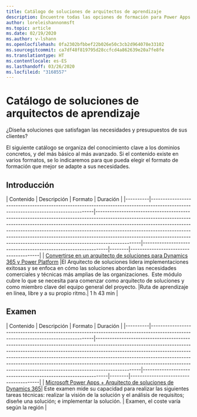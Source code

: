 ```yaml
---
title: Catálogo de soluciones de arquitectos de aprendizaje
description: Encuentre todas las opciones de formación para Power Apps
author: loreleishannonmsft
ms.topic: article
ms.date: 02/19/2020
ms.author: v-lshann
ms.openlocfilehash: 0fa2302bfbbef22b026e50c3cb2d964078e33102
ms.sourcegitcommit: ca7df48f819795d28ccfcd4a862639e20a7fe8fe
ms.translationtype: HT
ms.contentlocale: es-ES
ms.lasthandoff: 03/26/2020
ms.locfileid: "3168557"
---
```

# <a name="solution-architects-learning-catalog"></a>Catálogo de soluciones de arquitectos de aprendizaje

¿Diseña soluciones que satisfagan las necesidades y presupuestos de sus clientes?

El siguiente catálogo se organiza del conocimiento clave a los dominios concretos, y del más básico al más avanzado. Si el contenido existe en varios formatos, se lo indicaremos para que pueda elegir el formato de formación que mejor se adapte a sus necesidades. 

## <a name="get-started"></a>Introducción<a name="get-started"></a>
| Contenido  | Descripción | Formato  | Duración | 
|----------|------------------------------------------------------------------------------------------------------------------------------------|-------------------------------------------------------------------------------------------------------------------------------------------------------------------------------------------------------------------------------------------------------------------------------------------------------------------------------------------------------------------------------------------------------------------------|---------------------------------------------------------------|--------|---------------------------------------|
| [Convertirse en un arquitecto de soluciones para Dynamics 365 y Power Platform](https://docs.microsoft.com/learn/modules/becoming-solution-architect/)    |El Arquitecto de soluciones lidera implementaciones exitosas y se enfoca en cómo las soluciones abordan las necesidades comerciales y técnicas más amplias de las organizaciones.  Este módulo cubre lo que se necesita para comenzar como arquitecto de soluciones y como miembro clave del equipo general del proyecto.    |Ruta de aprendizaje en línea, libre y a su propio ritmo.| 1 h 43 min |
## <a name="exam"></a>Examen<a name="exam"></a>
| Contenido  | Descripción | Formato  | Duración | 
|----------|------------------------------------------------------------------------------------------------------------------------------------|-------------------------------------------------------------------------------------------------------------------------------------------------------------------------------------------------------------------------------------------------------------------------------------------------------------------------------------------------------------------------------------------------------------------------|---------------------------------------------------------------|--------|---------------------------------------|
| [Microsoft Power Apps + Arquitecto de soluciones de Dynamics 365](https://docs.microsoft.com/learn/certifications/exams/mb-600)|   Este examen mide su capacidad para realizar las siguientes tareas técnicas: realizar la visión de la solución y el análisis de requisitos; diseñe una solución; e implementar la solución. | Examen, el coste varía según la región |

